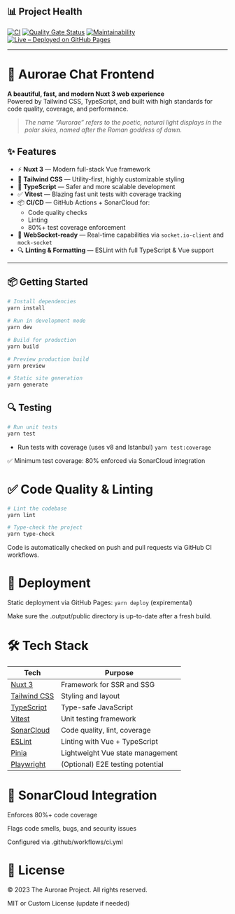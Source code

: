 ## 📊 Project Health

[![CI](https://github.com/VelimirMueller/aurorae_chat_frontend/actions/workflows/node.js.yml/badge.svg)](https://github.com/VelimirMueller/aurorae_chat_frontend/actions)
[![Quality Gate Status](https://sonarcloud.io/api/project_badges/measure?project=VelimirMueller_aurorae_chat_frontend&metric=alert_status)](https://sonarcloud.io/summary/new_code?id=VelimirMueller_aurorae_chat_frontend)
[![Maintainability](https://sonarcloud.io/api/project_badges/measure?project=VelimirMueller_aurorae_chat_frontend&metric=sqale_rating)](https://sonarcloud.io/summary/new_code?id=VelimirMueller_aurorae_chat_frontend)
[![Live – Deployed on GitHub Pages](https://img.shields.io/badge/Live-GitHub%20Pages-blue?logo=github)](https://velimirmueller.github.io/aurorae_chat_frontend/)


---

# 🌌 Aurorae Chat Frontend

**A beautiful, fast, and modern Nuxt 3 web experience**  
Powered by Tailwind CSS, TypeScript, and built with high standards for code quality, coverage, and performance.


> _The name “Aurorae” refers to the poetic, natural light displays in the polar skies, named after the Roman goddess of dawn._

## ✨ Features

- ⚡ **Nuxt 3** — Modern full-stack Vue framework
- 🎨 **Tailwind CSS** — Utility-first, highly customizable styling
- 🧠 **TypeScript** — Safer and more scalable development
- ✅ **Vitest** — Blazing fast unit tests with coverage tracking
- 📦 **CI/CD** — GitHub Actions + SonarCloud for:
  - Code quality checks
  - Linting
  - 80%+ test coverage enforcement
- 💬 **WebSocket-ready** — Real-time capabilities via `socket.io-client` and `mock-socket`
- 🔍 **Linting & Formatting** — ESLint with full TypeScript & Vue support

---

## 📦 Getting Started

```bash
# Install dependencies
yarn install

# Run in development mode
yarn dev

# Build for production
yarn build

# Preview production build
yarn preview

# Static site generation
yarn generate
```

## 🔍 Testing

```bash
# Run unit tests 
yarn test
```
- Run tests with coverage (uses v8 and Istanbul) `yarn test:coverage`

✅ Minimum test coverage: 80% enforced via SonarCloud integration

# ✅ Code Quality & Linting

```bash
# Lint the codebase
yarn lint

# Type-check the project
yarn type-check
```
Code is automatically checked on push and pull requests via GitHub CI workflows.

# 🚀 Deployment

Static deployment via GitHub Pages: `yarn deploy` (expiremental)

Make sure the .output/public directory is up-to-date after a fresh build.

# 🛠 Tech Stack

| Tech                                          | Purpose                          |
| --------------------------------------------- | -------------------------------- |
| [Nuxt 3](https://nuxt.com)                    | Framework for SSR and SSG        |
| [Tailwind CSS](https://tailwindcss.com)       | Styling and layout               |
| [TypeScript](https://www.typescriptlang.org/) | Type-safe JavaScript             |
| [Vitest](https://vitest.dev)                  | Unit testing framework           |
| [SonarCloud](https://sonarcloud.io/)          | Code quality, lint, coverage     |
| [ESLint](https://eslint.org/)                 | Linting with Vue + TypeScript    |
| [Pinia](https://pinia.vuejs.org/)             | Lightweight Vue state management |
| [Playwright](https://playwright.dev/)         | (Optional) E2E testing potential |

# 🔐 SonarCloud Integration

Enforces 80%+ code coverage

Flags code smells, bugs, and security issues

Configured via .github/workflows/ci.yml

# 💬 License 

© 2023 The Aurorae Project. All rights reserved.

MIT or Custom License (update if needed)
